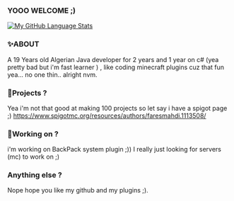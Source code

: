 ### YOOO WELCOME ;)

[![My GitHub Language Stats](https://github-readme-stats.vercel.app/api/top-langs/?username=FaresMahdi120&langs_count=5&theme=tokyonight)]()

### **✨ABOUT**
  A 19 Years old Algerian Java developer for 2 years and 1 year on c# (yea pretty bad but i'm fast learner ) , like coding minecraft plugins cuz that fun yea... no one thin.. alright nvm.
### **🔧Projects ?**
  Yea i'm not that good at making 100 projects so let say i have a spigot page ;)
   https://www.spigotmc.org/resources/authors/faresmahdi.1113508/
### **🤖Working on ?**
  i'm working on BackPack system plugin ;))
  I really just looking for servers (mc) to work on ;)
### **Anything else ?**
  Nope hope you like my github and my plugins ;).

